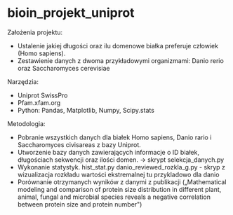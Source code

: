 # bioin_projekt_uniprot

Założenia projektu:
* Ustalenie jakiej długości oraz ilu domenowe białka preferuje człowiek (Homo sapiens).
* Zestawienie danych z dwoma przykładowymi organizmami: Danio rerio oraz Saccharomyces cerevisiae

Narzędzia:
* Uniprot SwissPro
* Pfam.xfam.org
* Python: Pandas, Matplotlib, Numpy, Scipy.stats

Metodologia:
* Pobranie wszystkich danych dla białek Homo sapiens, Danio rario i Saccharomyces civisareas z bazy Uniprot.
* Utworzenie bazy danych zawierających informacje o ID białek, długościach sekwencji oraz ilości domen. -> skrypt selekcja_danych.py
* Wykonanie statystyk.
  hist_stat.py
  danio_reviewed_rozkla_g.py - skryp z wizualizacja rozkładu wartości ekstremalnej tu przykladowo dla danio
* Porównanie otrzymanych wyników z danymi z publikacji („Mathematical modeling and comparison of protein
  size distribution in different plant, animal, fungal and microbial species reveals a negative correlation between protein size and protein number")
  
